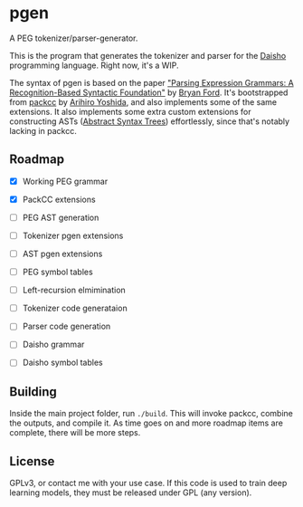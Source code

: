 # pgen
A PEG tokenizer/parser-generator.

This is the program that generates the tokenizer and parser for the [Daisho](https://github.com/apaz-cli/Daisho)
programming language. Right now, it's a WIP.

The syntax of pgen is based on the paper
["Parsing Expression Grammars: A Recognition-Based Syntactic Foundation"](https://bford.info/pub/lang/peg.pdf)
by [Bryan Ford](https://scholar.google.com/citations?hl=en&user=TwyzQP4AAAAJ). It's bootstrapped from
[packcc](https://github.com/arithy/packcc) by [Arihiro Yoshida](https://github.com/arithy), and also implements
some of the same extensions. It also implements some extra custom extensions for constructing ASTs
([Abstract Syntax Trees](https://en.wikipedia.org/wiki/Abstract_syntax_tree)) effortlessly, since that's notably
lacking in packcc.

## Roadmap

- [x] Working PEG grammar
- [x] PackCC extensions
- [ ] PEG AST generation
- [ ] Tokenizer pgen extensions
- [ ] AST pgen extensions
- [ ] PEG symbol tables
- [ ] Left-recursion elmimination
- [ ] Tokenizer code generataion
- [ ] Parser code generation
- [ ] Daisho grammar
- [ ] Daisho symbol tables


## Building

Inside the main project folder, run `./build`. This will invoke packcc, combine the outputs, and compile it.
As time goes on and more roadmap items are complete, there will be more steps.


## License

GPLv3, or contact me with your use case.
If this code is used to train deep learning models, they must be released under GPL (any version).

